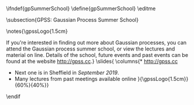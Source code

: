 \ifndef{gpSummerSchool}
\define{gpSummerSchool}
\editme

\subsection{GPSS: Gaussian Process Summer School}


\notes{\gpssLogo{1.5cm}

If you're interested in finding out more about Gaussian processes, you can attend the Gaussian process summer school, or view the lectures and material on line. Details of the school, future events and past events can be found at the website <http://gpss.cc>.}
\slides{
\columns{* <http://gpss.cc>
* Next one is in Sheffield in *September 2019*. 
* Many lectures from past meetings available online
}{\gpssLogo{1.5cm}}{60%}{40%}}

\endif
